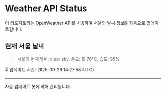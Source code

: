 
# Weather API Status

이 리포지토리는 OpenWeather API를 사용하여 서울의 날씨 정보를 자동으로 업데이트합니다.

## 현재 서울 날씨
> 서울의 현재 날씨: clear sky, 온도: 19.76°C, 습도: 95%

⏳ 업데이트 시간: 2025-09-29 14:27:58 (UTC)

---
자동 업데이트 봇에 의해 관리됩니다.
